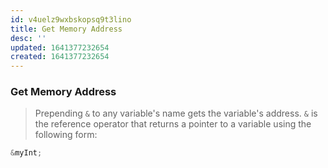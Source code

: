 ```yaml
---
id: v4uelz9wxbskopsq9t3lino
title: Get Memory Address
desc: ''
updated: 1641377232654
created: 1641377232654
---
```



### Get Memory Address

> Prepending `&` to any variable's name gets the variable's address. `&` is the reference operator that returns a pointer to a variable using the following form:

```cpp
&myInt;
```
